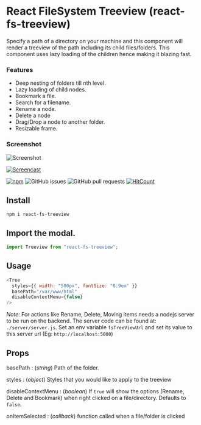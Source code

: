 # React FileSystem Treeview (react-fs-treeview)

Specify a path of a directory on your machine and this component will render a treeview of the path including its child files/folders. This component uses lazy loading of the children hence making it blazing fast.

### Features

- Deep nesting of folders till nth level.
- Lazy loading of child nodes.
- Bookmark a file.
- Search for a filename.
- Rename a node.
- Delete a node
- Drag/Drop a node to another folder.
- Resizable frame.

### Screenshot

![Screenshot](https://i.imgur.com/cxp9U8a.png "React FileSystem Treeview")

[![Screencast](http://img.youtube.com/vi/jhVRYDqTxNQ/0.jpg)](http://www.youtube.com/watch?v=jhVRYDqTxNQ)

[![npm](https://img.shields.io/npm/v/react-simplified-modal.svg)](https://www.npmjs.com/package/react-fs-treeview)
![GitHub issues](https://img.shields.io/github/issues/soubhikchatterjee/react-fs-treeview.svg)
![GitHub pull requests](https://img.shields.io/github/issues-pr/soubhikchatterjee/react-fs-treeview.svg)
[![HitCount](http://hits.dwyl.io/soubhikchatterjee/react-fs-treeview.svg)](http://hits.dwyl.io/soubhikchatterjee/react-fs-treeview)

## Install

`npm i react-fs-treeview`

## Import the modal.

```js
import Treeview from "react-fs-treeview";
```

## Usage

```js
<Tree
  styles={{ width: "500px", fontSize: "0.9em" }}
  basePath="/var/www/html"
  disableContextMenu={false}
/>
```

_Note:_ For actions like Rename, Delete, Moving items needs a nodejs server to be run on the backend. The server code can be found at: `./server/server.js`. Set an env variable `fsTreeViewUrl` and set its value to this server url (Eg: `http://localhost:5000`)

## Props

basePath : (_string_) Path of the folder.

styles : (_object_) Styles that you would like to apply to the treeview

disableContextMenu : (_boolean_) If `true` will show the options (Rename, Delete and Bookmark) when right clicked on a file/directory. Defaults to `false`.

onItemSelected : (_callback_) function called when a file/folder is clicked
